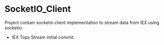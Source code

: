 # SocketIO_Client
Project contain socketio client implementation to stream data from IEX using socketio.

* IEX Tops Stream initial commit.
